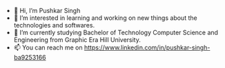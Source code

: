 - 👋 Hi, I’m Pushkar Singh
- 👀 I’m interested in learning and working on new things about the technologies and softwares.
- 🌱 I’m currently studying Bachelor of Technology Computer Science and Engineering from Graphic Era Hill University.
- 📫 You can reach me on https://www.linkedin.com/in/pushkar-singh-ba9253166 

<!---
pushkar7570/pushkar7570 is a ✨ special ✨ repository because its `README.md` (this file) appears on your GitHub profile.
You can click the Preview link to take a look at your changes.
--->
